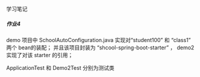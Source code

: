 学习笔记

##### 作业4

demo 项目中 SchoolAutoConfiguration.java 实现对“student100” 和 “class1” 两个 bean的装配； 并且该项目封装为 “shcool-spring-boot-starter” ， demo2 实现了对该 starter 的引用；

ApplicationTest 和 Demo2Test 分别为测试类

